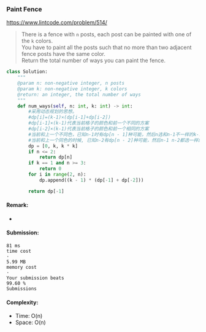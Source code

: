 ### Paint Fence
https://www.lintcode.com/problem/514/
>There is a fence with `n` posts, each post can be painted with one of the `k` colors.\
>You have to paint all the posts such that no more than two adjacent fence posts have the same color.\
>Return the total number of ways you can paint the fence.
```python
class Solution:
    """
    @param n: non-negative integer, n posts
    @param k: non-negative integer, k colors
    @return: an integer, the total number of ways
    """
    def num_ways(self, n: int, k: int) -> int:
        #采用动态规划的思想。
        #dp[i]=(k-1)×(dp[i-1]+dp[i-2]) 
        #dp[i-1]×(k-1)代表当前格子的颜色和前一个不同的方案 
        #dp[i-2]×(k-1)代表当前格子的颜色和前一个相同的方案
        #当前和上一个不同色，已知n-1时有dp[n - 1]种可能，然后n选和n-1不一样的k-1种新颜色，
        #当前和上一个同色的时候, 已知n-2有dp[n - 2]种可能，然后n-1 n-2都选一样的颜色，但需要和n-2不同，有k-1种选择
        dp = [0, k, k * k]
        if n <= 2:
            return dp[n]
        if k == 1 and n >= 3:
            return 0
        for i in range(2, n):
            dp.append((k - 1) * (dp[-1] + dp[-2]))

        return dp[-1]
```
#### Remark:
- 
#### Submission:
```
81 ms
time cost
·
5.99 MB
memory cost
·
Your submission beats
99.60 %
Submissions
```
#### Complexity:
- Time: O(n)
- Space: O(n)
